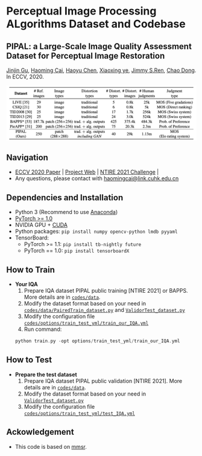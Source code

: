 # Perceptual Image Processing ALgorithms Dataset and Codebase

## PIPAL: a Large-Scale Image Quality Assessment Dataset for Perceptual Image Restoration
<a href="超链接地址" target="_blank">Jinjin Gu</a>, 
<a href="超链接地址" target="_blank">Haoming Cai</a>, 
<a href="超链接地址" target="_blank">Haoyu Chen</a>, 
<a href="超链接地址" target="_blank">Xiaoxing ye</a>, 
<a href="超链接地址" target="_blank">Jimmy S.Ren</a>, 
<a href="超链接地址" target="_blank">Chao Dong</a>. In ECCV, 2020.

<p align="center">
<img src="figures/comparison.png" >
</p>

## Navigation
- [ECCV 2020 Paper]() | [Project Web]() | [NTIRE 2021 Challenge]() |  
- Any questions, please contact with [haomingcai@link.cuhk.edu.cn](haomingcai@link.cuhk.edu.cn)

## Dependencies and Installation
- Python 3 (Recommend to use [Anaconda](https://www.anaconda.com/download/#linux))
- [PyTorch >= 1.0](https://pytorch.org/)
- NVIDIA GPU + [CUDA](https://developer.nvidia.com/cuda-downloads)
- Python packages: `pip install numpy opencv-python lmdb pyyaml`
- TensorBoard:
  - PyTorch >= 1.1: `pip install tb-nightly future`
  - PyTorch == 1.0: `pip install tensorboardX`


## How to Train
- **Your IQA**
	1. Prepare IQA dataset PIPAL public training [NTIRE 2021] or BAPPS. More details are in [`codes/data`](codes/data).
    1. Modify the dataset format based on your need in [`codes/data/PairedTrain_dataset.py`](codes/data/PairedTrain_dataset.py) and [`ValidorTest_dataset.py`](ValidorTest_dataset.py)
	1. Modify the configuration file [`codes/options/train_test_yml/train_our_IQA.yml`](codes/options/train_test_yml/train_our_IQA.yml)
	1. Run command:
	```c++
	python train.py -opt options/train_test_yml/train_our_IQA.yml
	```


## How to Test
- **Prepare the test dataset**
	1. Prepare IQA dataset PIPAL public validation [NTIRE 2021]. More details are in [`codes/data`](codes/data).
	1. Modify the dataset format based on your need in [`ValidorTest_dataset.py`](ValidorTest_dataset.py)
	1. Modify the configuration file [`codes/options/train_test_yml/test_IQA.yml`](codes/options/train_test_yml/test_IQA.yml)


## Ackowledgement
- This code is based on [mmsr](https://github.com/open-mmlab/mmsr).